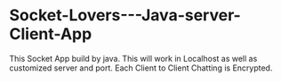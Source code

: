 # Socket-Lovers---Java-server-Client-App
This Socket App build by java. This will work in Localhost as well as customized server and port.  Each Client to Client Chatting is Encrypted.
